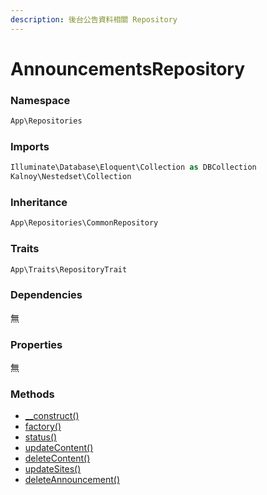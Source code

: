 ```yaml
---
description: 後台公告資料相關 Repository
---
```


# AnnouncementsRepository

### Namespace

```php
App\Repositories
```

### Imports

```php
Illuminate\Database\Eloquent\Collection as DBCollection
Kalnoy\Nestedset\Collection
```

### Inheritance

```php
App\Repositories\CommonRepository
```

### Traits

```php
App\Traits\RepositoryTrait
```

### Dependencies

無

### Properties

無

### Methods

* [\_\_construct()](__construct.md)
* [factory()](factory.md)
* [status()](status.md)
* [updateContent()](updatecontent.md)
* [deleteContent()](deletecontent.md)
* [updateSites()](updatesites.md)
* [deleteAnnouncement()](deleteannouncement.md)
